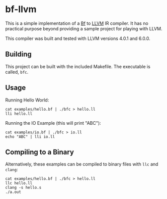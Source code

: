 # bf-llvm

This is a simple implementation of a [Bf](https://en.wikipedia.org/wiki/Brainfuck) to [LLVM](http://llvm.org/) IR compiler.  It has no practical purpose beyond providing a sample project for playing with LLVM.

This compiler was built and tested with LLVM versions 4.0.1 and 6.0.0.

## Building

This project can be built with the included Makefile.  The executable is called, `bfc`.

## Usage

Running Hello World:

	cat examples/hello.bf | ./bfc > hello.ll
	lli hello.ll

Running the IO Example (this will print "ABC"):

	cat examples/io.bf | ./bfc > io.ll
	echo "ABC" | lli io.ll

## Compiling to a Binary

Alternatively, these examples can be compiled to binary files with `llc` and `clang`:

	cat examples/hello.bf | ./bfc > hello.ll
	llc hello.ll
	clang -s hello.s
	./a.out
